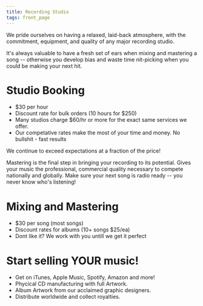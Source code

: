 ```yaml
---
title: Recording Studio
tags: front_page
---
```


We pride ourselves on having a relaxed, laid-back atmosphere, with the commitment, equipment, and quality of any major recording studio.

It's always valuable to have a fresh set of ears when mixing and mastering a song -- otherwise you develop bias and waste time nit-picking when you could be making your next hit.

# Studio Booking

*  $30 per hour
*  Discount rate for bulk orders (10 hours for $250)
*  Many studios charge $60/hr or more for the exact same services we offer.
*  Our competative rates make the most of your time and money. No bullshit - fast results

We continue to exceed expectations at a fraction of the price!

<!-- Give us a try today and your first hour is free! -->

 Mastering is the final step in bringing your recording to its potential. Gives your music the professional, commercial quality necessary to compete nationally and globally. Make sure your next song is radio ready --  you never know who's listening!

# Mixing and Mastering

*  $30 per song (most songs)
*  Discount rates for albums (10+ songs $25/ea)
*  Dont like it? We work with you untill we get it perfect

# Start selling YOUR music!

*   Get on iTunes, Apple Music, Spotify, Amazon and more!
*   Phycical CD manufacturing with full Artwork.
*   Album Artwork from our acclaimed graphic designers.
*   Distribute worldwide and collect royalties.

